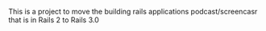 This is a project to move the building rails applications
podcast/screencasr that is in Rails 2 to Rails 3.0



